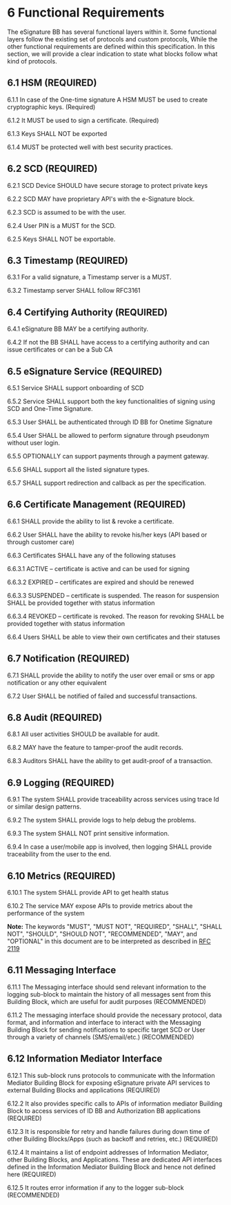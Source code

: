 # 6 Functional Requirements

The eSignature BB has several functional layers within it. Some functional layers follow the existing set of protocols and custom protocols, While the other functional requirements are defined within this specification. In this section, we will provide a clear indication to state what blocks follow what kind of protocols.

## 6.1 HSM (REQUIRED)

6.1.1 In case of the One-time signature A HSM MUST be used to create cryptographic keys. (Required)

6.1.2 It MUST be used to sign a certificate. (Required)

6.1.3 Keys SHALL NOT be exported

6.1.4 MUST be protected well with best security practices.

## 6.2 SCD (REQUIRED)

6.2.1 SCD Device SHOULD have secure storage to protect private keys

6.2.2 SCD MAY have proprietary API's with the e-Signature block.

6.2.3 SCD is assumed to be with the user.

6.2.4 User PIN is a MUST for the SCD.

6.2.5 Keys SHALL NOT be exportable.

## 6.3 Timestamp (REQUIRED)

6.3.1 For a valid signature, a Timestamp server is a MUST.

6.3.2 Timestamp server SHALL follow RFC3161&#x20;

## 6.4 Certifying Authority (REQUIRED)

6.4.1 eSignature BB MAY be a certifying authority.

6.4.2 If not the BB SHALL have access to a certifying authority and can issue certificates or can be a Sub CA

## 6.5 eSignature Service (REQUIRED)

6.5.1 Service SHALL support onboarding of SCD

6.5.2 Service SHALL support both the key functionalities of signing using SCD and One-Time Signature.

6.5.3 User SHALL be authenticated through ID BB for Onetime Signature

6.5.4 User SHALL be allowed to perform signature through pseudonym without user login.

6.5.5 OPTIONALLY can support payments through a payment gateway.

6.5.6 SHALL support all the listed signature types.

6.5.7 SHALL support redirection and callback as per the specification.

## 6.6 Certificate Management (REQUIRED)

6.6.1 SHALL provide the ability to list & revoke a certificate.

6.6.2  User SHALL have the ability to revoke his/her keys (API based or through customer care)

6.6.3 Certificates SHALL have any of the following statuses

6.6.3.1 ACTIVE – certificate is active and can be used for signing

6.6.3.2 EXPIRED – certificates are expired and should be renewed

6.6.3.3 SUSPENDED – certificate is suspended. The reason for suspension SHALL be provided together with status information

6.6.3.4 REVOKED – certificate is revoked. The reason for revoking SHALL be provided together with status information

6.6.4 Users SHALL be able to view their own certificates and their statuses

## 6.7 Notification (REQUIRED)

6.7.1 SHALL provide the ability to notify the user over email or sms or app notification or any other equivalent

6.7.2 User SHALL be notified of failed and successful transactions.

## 6.8 Audit (REQUIRED)

&#x20;6.8.1 All user activities SHOULD be available for audit.

6.8.2 MAY have the feature to tamper-proof the audit records.

6.8.3 Auditors SHALL have the ability to get audit-proof of a transaction.

## 6.9 Logging (REQUIRED)

6.9.1 The system SHALL provide traceability across services using trace Id or similar design patterns.

6.9.2 The system SHALL provide logs to help debug the problems.

6.9.3 The system SHALL NOT print sensitive information.

6.9.4 In case a user/mobile app is involved, then logging SHALL provide traceability from the user to the end.&#x20;

## 6.10 Metrics (REQUIRED)

6.10.1 The system SHALL provide API to get health status

6.10.2 The service MAY expose APIs to provide metrics about the performance of the system &#x20;

**Note:** The keywords "MUST", "MUST NOT", "REQUIRED", "SHALL", "SHALL NOT", "SHOULD", "SHOULD NOT", "RECOMMENDED", "MAY", and "OPTIONAL" in this document are to be interpreted as described in [RFC 2119](https://www.rfc-editor.org/rfc/rfc2119)

## 6.11 Messaging Interface

6.11.1 The Messaging interface should send relevant information to the logging sub-block to maintain the history of all messages sent from this Building Block, which are useful for audit purposes (RECOMMENDED)

6.11.2 The messaging interface should provide the necessary protocol, data format, and information and interface to interact with the Messaging Building Block for sending notifications to specific target SCD or User through a variety of channels (SMS/email/etc.) (RECOMMENDED)

## **6.12 Information Mediator Interface** <a href="#6.10-information-mediator-interface" id="6.10-information-mediator-interface"></a>

6.12.1 This sub-block runs protocols to communicate with the Information Mediator Building Block for exposing eSignature private API services to external Building Blocks and applications (REQUIRED)

6.12.2 It also provides specific calls to APIs of information mediator Building Block to access services of ID BB and Authorization BB applications (REQUIRED)

6.12.3 It is responsible for retry and handle failures during down time of other Building Blocks/Apps (such as backoff and retries, etc.) (REQUIRED)

6.12.4 It maintains a list of endpoint addresses of Information Mediator, other Building Blocks, and Applications. These are dedicated API interfaces defined in the Information Mediator Building Block and hence not defined here (REQUIRED)

6.12.5 It routes error information if any to the logger sub-block (RECOMMENDED)



